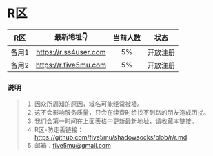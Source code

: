 # R区

| R区 | 最新地址👇 | 当前人数 | 状态 |
| :----: | :----: | :----: | :----: |
| 备用1 | https://r.ss4user.com | 5% | 开放注册 | 
| 备用2 | https://r.five5mu.com | 5% | 开放注册 | 

### 说明
> 1. 因众所周知的原因，域名可能经常被墙。
> 2. 这不会影响服务质量，只会在续费时给找不到路的朋友造成困扰。
> 3. 我们会第一时间在上面表格中更新最新地址，请收藏本链接。
> 4. R区-防走丢链接：https://github.com/five5mu/shadowsocks/blob/r/r.md
> 5. 邮箱：five5mu@gmail.com
